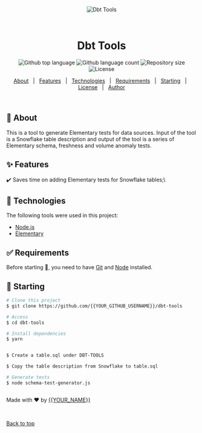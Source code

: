<div align="center" id="top"> 
  <img src="./.github/app.gif" alt="Dbt Tools" />

  &#xa0;

  <!-- <a href="https://dbttools.netlify.app">Demo</a> -->
</div>

<h1 align="center">Dbt Tools</h1>

<p align="center">
  <img alt="Github top language" src="https://img.shields.io/github/languages/top/{{YOUR_GITHUB_USERNAME}}/dbt-tools?color=56BEB8">

  <img alt="Github language count" src="https://img.shields.io/github/languages/count/{{YOUR_GITHUB_USERNAME}}/dbt-tools?color=56BEB8">

  <img alt="Repository size" src="https://img.shields.io/github/repo-size/{{YOUR_GITHUB_USERNAME}}/dbt-tools?color=56BEB8">

  <img alt="License" src="https://img.shields.io/github/license/{{YOUR_GITHUB_USERNAME}}/dbt-tools?color=56BEB8">

  <!-- <img alt="Github issues" src="https://img.shields.io/github/issues/{{YOUR_GITHUB_USERNAME}}/dbt-tools?color=56BEB8" /> -->

  <!-- <img alt="Github forks" src="https://img.shields.io/github/forks/{{YOUR_GITHUB_USERNAME}}/dbt-tools?color=56BEB8" /> -->

  <!-- <img alt="Github stars" src="https://img.shields.io/github/stars/{{YOUR_GITHUB_USERNAME}}/dbt-tools?color=56BEB8" /> -->
</p>

<!-- Status -->

<!-- <h4 align="center"> 
	🚧  Dbt Tools 🚀 Under construction...  🚧
</h4> 

<hr> -->

<p align="center">
  <a href="#dart-about">About</a> &#xa0; | &#xa0; 
  <a href="#sparkles-features">Features</a> &#xa0; | &#xa0;
  <a href="#rocket-technologies">Technologies</a> &#xa0; | &#xa0;
  <a href="#white_check_mark-requirements">Requirements</a> &#xa0; | &#xa0;
  <a href="#checkered_flag-starting">Starting</a> &#xa0; | &#xa0;
  <a href="#memo-license">License</a> &#xa0; | &#xa0;
  <a href="https://github.com/{{YOUR_GITHUB_USERNAME}}" target="_blank">Author</a>
</p>

<br>

## :dart: About ##

This is a tool to generate Elementary tests for data sources. Input of the tool is a Snowflake table description and output of the tool is a series of Elementary schema, freshness and volume anomaly tests.

## :sparkles: Features ##

:heavy_check_mark: Saves time on adding Elementary tests for Snowflake tables;\

## :rocket: Technologies ##

The following tools were used in this project:

- [Node.js](https://nodejs.org/en/)
- [Elementary](https://docs.elementary-data.com/introduction)

## :white_check_mark: Requirements ##

Before starting :checkered_flag:, you need to have [Git](https://git-scm.com) and [Node](https://nodejs.org/en/) installed.

## :checkered_flag: Starting ##

```bash
# Clone this project
$ git clone https://github.com/{{YOUR_GITHUB_USERNAME}}/dbt-tools

# Access
$ cd dbt-tools

# Install dependencies
$ yarn


$ Create a table.sql under DBT-TOOLS

$ Copy the table description from Snowflake to table.sql

# Generate tests
$ node schema-test-generator.js



```



Made with :heart: by <a href="https://github.com/{{YOUR_GITHUB_USERNAME}}" target="_blank">{{YOUR_NAME}}</a>

&#xa0;

<a href="#top">Back to top</a>
